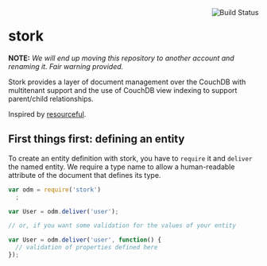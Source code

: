 <a href="https://travis-ci.org/realistschuckle/stork">
<img src="https://travis-ci.org/realistschuckle/stork.png?branch=master" align="right" alt="Build Status">
</a>

stork
=====

__NOTE:__ _We will end up moving this repository to another account and renaming
it. Fair warning provided._

Stork provides a layer of document management over the CouchDB with multitenant
support and the use of CouchDB view indexing to support parent/child
relationships.

Inspired by [resourceful](https://github.com/flatiron/resourceful).

## First things first: defining an entity

To create an entity definition with stork, you have to `require` it and
`deliver` the named entity. We require a type name to allow a human-readable
attribute of the document that defines its type.

```JavaScript
var odm = require('stork')
  ;

var User = odm.deliver('user');

// or, if you want some validation for the values of your entity

var User = odm.deliver('user', function() {
  // validation of properties defined here
});
```
